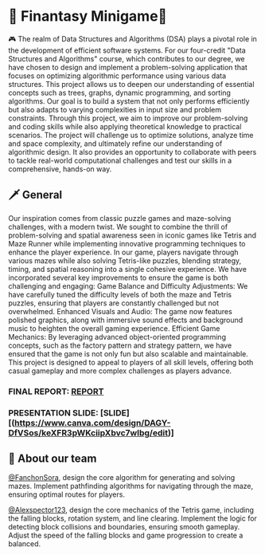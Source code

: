# 🏰 Finantasy Minigame🏹
🎮 The realm of Data Structures and Algorithms (DSA) plays a pivotal role in the development of efficient software systems. For our four-credit "Data Structures and Algorithms" course, which contributes to our degree, we have chosen to design and implement a problem-solving application that focuses on optimizing algorithmic performance using various data structures. This project allows us to deepen our understanding of essential concepts such as trees, graphs, dynamic programming, and sorting algorithms.
Our goal is to build a system that not only performs efficiently but also adapts to varying complexities in input size and problem constraints. Through this project, we aim to improve our problem-solving and coding skills while also applying theoretical knowledge to practical scenarios. The project will challenge us to optimize solutions, analyze time and space complexity, and ultimately refine our understanding of algorithmic design. It also provides an opportunity to collaborate with peers to tackle real-world computational challenges and test our skills in a comprehensive, hands-on way.
## 🗡️ General
Our inspiration comes from classic puzzle games and maze-solving challenges, with a modern twist. We sought to combine the thrill of problem-solving and spatial awareness seen in iconic games like Tetris and Maze Runner while implementing innovative programming techniques to enhance the player experience.
In our game, players navigate through various mazes while also solving Tetris-like puzzles, blending strategy, timing, and spatial reasoning into a single cohesive experience. We have incorporated several key improvements to ensure the game is both challenging and engaging:
Game Balance and Difficulty Adjustments: We have carefully tuned the difficulty levels of both the maze and Tetris puzzles, ensuring that players are constantly challenged but not overwhelmed.
Enhanced Visuals and Audio: The game now features polished graphics, along with immersive sound effects and background music to heighten the overall gaming experience.
Efficient Game Mechanics: By leveraging advanced object-oriented programming concepts, such as the factory pattern and strategy pattern, we have ensured that the game is not only fun but also scalable and maintainable.
This project is designed to appeal to players of all skill levels, offering both casual gameplay and more complex challenges as players advance.

### FINAL REPORT: [REPORT](https://docs.google.com/document/d/1fpimDcajCKhwDmaZVM8Ag-bzZl6mK-TY3yRzMa07qEw/edit?tab=t.0)

### PRESENTATION SLIDE: [SLIDE][(https://www.canva.com/design/DAGY-DfVSos/keXFR3pWKciipXbvc7wlbg/edit)]

## 👥 About our team

[@FanchonSora](https://github.com/FanchonSora), design the core algorithm for generating and solving mazes. Implement pathfinding algorithms for navigating through the maze, ensuring optimal routes for players.

[@Alexspector123](https://github.com/Alexspector123), design the core mechanics of the Tetris game, including the falling blocks, rotation system, and line clearing. Implement the logic for detecting block collisions and boundaries, ensuring smooth gameplay. Adjust the speed of the falling blocks and game progression to create a balanced.
